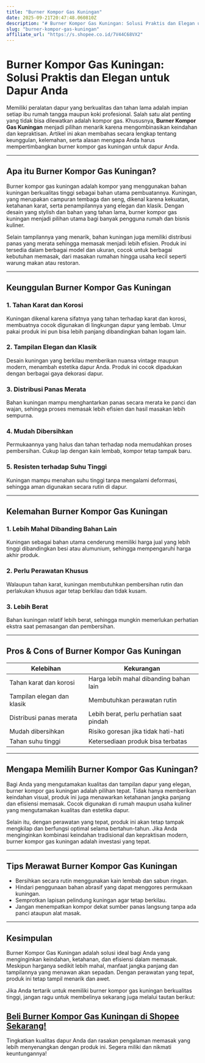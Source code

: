 ```yaml
---
title: "Burner Kompor Gas Kuningan"
date: 2025-09-21T20:47:48.060810Z
description: "# Burner Kompor Gas Kuningan: Solusi Praktis dan Elegan untuk Dapur Anda..."
slug: "burner-kompor-gas-kuningan"
affiliate_url: "https://s.shopee.co.id/7V44C68VX2"
---
```

# Burner Kompor Gas Kuningan: Solusi Praktis dan Elegan untuk Dapur Anda

Memiliki peralatan dapur yang berkualitas dan tahan lama adalah impian setiap ibu rumah tangga maupun koki profesional. Salah satu alat penting yang tidak bisa dilewatkan adalah kompor gas. Khususnya, **Burner Kompor Gas Kuningan** menjadi pilihan menarik karena mengombinasikan keindahan dan kepraktisan. Artikel ini akan membahas secara lengkap tentang keunggulan, kelemahan, serta alasan mengapa Anda harus mempertimbangkan burner kompor gas kuningan untuk dapur Anda.

---

## Apa itu Burner Kompor Gas Kuningan?

Burner kompor gas kuningan adalah kompor yang menggunakan bahan kuningan berkualitas tinggi sebagai bahan utama pembuatannya. Kuningan, yang merupakan campuran tembaga dan seng, dikenal karena kekuatan, ketahanan karat, serta penampilannya yang elegan dan klasik. Dengan desain yang stylish dan bahan yang tahan lama, burner kompor gas kuningan menjadi pilihan utama bagi banyak pengguna rumah dan bisnis kuliner.

Selain tampilannya yang menarik, bahan kuningan juga memiliki distribusi panas yang merata sehingga memasak menjadi lebih efisien. Produk ini tersedia dalam berbagai model dan ukuran, cocok untuk berbagai kebutuhan memasak, dari masakan rumahan hingga usaha kecil seperti warung makan atau restoran.

---

## Keunggulan Burner Kompor Gas Kuningan

### 1. Tahan Karat dan Korosi
Kuningan dikenal karena sifatnya yang tahan terhadap karat dan korosi, membuatnya cocok digunakan di lingkungan dapur yang lembab. Umur pakai produk ini pun bisa lebih panjang dibandingkan bahan logam lain.

### 2. Tampilan Elegan dan Klasik
Desain kuningan yang berkilau memberikan nuansa vintage maupun modern, menambah estetika dapur Anda. Produk ini cocok dipadukan dengan berbagai gaya dekorasi dapur.

### 3. Distribusi Panas Merata
Bahan kuningan mampu menghantarkan panas secara merata ke panci dan wajan, sehingga proses memasak lebih efisien dan hasil masakan lebih sempurna.

### 4. Mudah Dibersihkan
Permukaannya yang halus dan tahan terhadap noda memudahkan proses pembersihan. Cukup lap dengan kain lembab, kompor tetap tampak baru.

### 5. Resisten terhadap Suhu Tinggi
Kuningan mampu menahan suhu tinggi tanpa mengalami deformasi, sehingga aman digunakan secara rutin di dapur.

---

## Kelemahan Burner Kompor Gas Kuningan

### 1. Lebih Mahal Dibanding Bahan Lain
Kuningan sebagai bahan utama cenderung memiliki harga jual yang lebih tinggi dibandingkan besi atau alumunium, sehingga mempengaruhi harga akhir produk.

### 2. Perlu Perawatan Khusus
Walaupun tahan karat, kuningan membutuhkan pembersihan rutin dan perlakukan khusus agar tetap berkilau dan tidak kusam.

### 3. Lebih Berat
Bahan kuningan relatif lebih berat, sehingga mungkin memerlukan perhatian ekstra saat pemasangan dan pembersihan.

---

## Pros & Cons of Burner Kompor Gas Kuningan

| Kelebihan                                  | Kekurangan                                 |
|--------------------------------------------|--------------------------------------------|
| Tahan karat dan korosi                   | Harga lebih mahal dibanding bahan lain  |
| Tampilan elegan dan klasik              | Membutuhkan perawatan rutin             |
| Distribusi panas merata                  | Lebih berat, perlu perhatian saat pindah |
| Mudah dibersihkan                            | Risiko goresan jika tidak hati-hati     |
| Tahan suhu tinggi                                | Ketersediaan produk bisa terbatas       |

---

## Mengapa Memilih Burner Kompor Gas Kuningan?

Bagi Anda yang mengutamakan kualitas dan tampilan dapur yang elegan, burner kompor gas kuningan adalah pilihan tepat. Tidak hanya memberikan keindahan visual, produk ini juga menawarkan ketahanan jangka panjang dan efisiensi memasak. Cocok digunakan di rumah maupun usaha kuliner yang mengutamakan kualitas dan estetika dapur.

Selain itu, dengan perawatan yang tepat, produk ini akan tetap tampak mengkilap dan berfungsi optimal selama bertahun-tahun. Jika Anda menginginkan kombinasi keindahan tradisional dan kepraktisan modern, burner kompor gas kuningan adalah investasi yang tepat.

---

## Tips Merawat Burner Kompor Gas Kuningan

- Bersihkan secara rutin menggunakan kain lembab dan sabun ringan.
- Hindari penggunaan bahan abrasif yang dapat menggores permukaan kuningan.
- Semprotkan lapisan pelindung kuningan agar tetap berkilau.
- Jangan menempatkan kompor dekat sumber panas langsung tanpa ada panci ataupun alat masak.

---

## Kesimpulan

Burner Kompor Gas Kuningan adalah solusi ideal bagi Anda yang menginginkan keindahan, ketahanan, dan efisiensi dalam memasak. Meskipun harganya sedikit lebih mahal, manfaat jangka panjang dan tampilannya yang menawan akan sepadan. Dengan perawatan yang tepat, produk ini tetap tampil menarik dan awet.

Jika Anda tertarik untuk memiliki burner kompor gas kuningan berkualitas tinggi, jangan ragu untuk membelinya sekarang juga melalui tautan berikut:

## **[Beli Burner Kompor Gas Kuningan di Shopee Sekarang!](https://s.shopee.co.id/7V44C68VX2)**

Tingkatkan kualitas dapur Anda dan rasakan pengalaman memasak yang lebih menyenangkan dengan produk ini. Segera miliki dan nikmati keuntungannya!